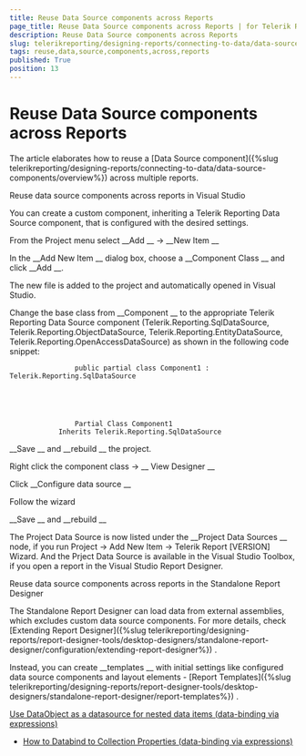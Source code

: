 ```yaml
---
title: Reuse Data Source components across Reports
page_title: Reuse Data Source components across Reports | for Telerik Reporting Documentation
description: Reuse Data Source components across Reports
slug: telerikreporting/designing-reports/connecting-to-data/data-source-components/reuse-data-source-components-across-reports
tags: reuse,data,source,components,across,reports
published: True
position: 13
---
```


# Reuse Data Source components across Reports



The article elaborates how to reuse a 
[Data Source component]({%slug telerikreporting/designing-reports/connecting-to-data/data-source-components/overview%})
 across multiple reports.
      
Reuse data source components across reports in Visual Studio


You can create a custom component, inheriting a Telerik Reporting Data Source component, that is configured with the desired settings.


From the Project menu select 
__Add
__ -> 
__New Item
__

In the 
__Add New Item
__ dialog box, choose a 
__Component Class
__ and click 
__Add
__.
              


The new file is added to the project and automatically opened in Visual Studio.


Change the base class from 
__Component
__ to the appropriate Telerik Reporting Data Source component (Telerik.Reporting.SqlDataSource, Telerik.Reporting.ObjectDataSource, Telerik.Reporting.EntityDataSource, Telerik.Reporting.OpenAccessDataSource) as shown in the following code snippet:
              


	                public partial class Component1 : Telerik.Reporting.SqlDataSource
              




	                Partial Class Component1
                Inherits Telerik.Reporting.SqlDataSource
              




__Save
__ and 
__rebuild
__ the project.
              


Right click the component class ->
__ View Designer
__

Click 
__Configure data source
__

Follow the wizard


__Save
__ and 
__rebuild
__

The Project Data Source is now listed under the 
__Project Data Sources
__ node,
                if you run Project -> Add New Item -> Telerik Report [VERSION] Wizard.
                And the Prject Data Source is available in the Visual Studio Toolbox, if you open a report in the Visual Studio Report Designer.
              
Reuse data source components across reports in the Standalone Report Designer


The Standalone Report Designer can load data from external assemblies, which excludes custom data source components.
          For more details, check 
[Extending Report Designer]({%slug telerikreporting/designing-reports/report-designer-tools/desktop-designers/standalone-report-designer/configuration/extending-report-designer%})
.
        


Instead, you can create 
__templates
__ with initial settings like configured data source components and layout
          elements - 
[Report Templates]({%slug telerikreporting/designing-reports/report-designer-tools/desktop-designers/standalone-report-designer/report-templates%})
.
        
[Use DataObject as a datasource for nested data items (data-binding via expressions)
](50936e55-b122-4378-8abd-4031e7ae713d#DataObjectAsDataSource)

 * [How to Databind to Collection Properties (data-binding via expressions)
](http://www.telerik.com/support/kb/reporting/details/how-to-databind-to-collection-properties
)
